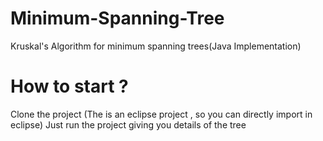 # Minimum-Spanning-Tree
Kruskal's Algorithm for minimum spanning trees(Java Implementation)

# How to start ?
Clone the project (The is an eclipse project , so you can directly import in eclipse)
Just run the project giving you details of the tree

